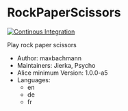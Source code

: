 # RockPaperScissors

[![Continous Integration](https://gitlab.com/project-alice-assistant/skills/skill_RockPaperScissors/badges/master/pipeline.svg)](https://gitlab.com/project-alice-assistant/skills/skill_RockPaperScissors/pipelines/latest)

Play rock paper scissors

- Author: maxbachmann
- Maintainers: Jierka, Psycho
- Alice minimum Version: 1.0.0-a5
- Languages:
  - en
  - de
  - fr


